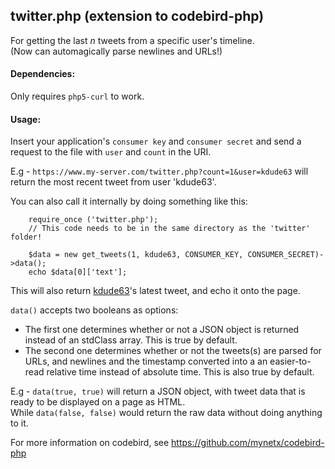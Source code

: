 ## twitter.php (extension to codebird-php)

For getting the last _n_ tweets from a specific user's timeline.  
(Now can automagically parse newlines and URLs!)

#### Dependencies:

Only requires `php5-curl` to work.

#### Usage:

Insert your application's `consumer key` and `consumer secret` and send a request to the file with `user` and `count` in the URI.

E.g - `https://www.my-server.com/twitter.php?count=1&user=kdude63` will return the most recent tweet from user 'kdude63'.

You can also call it internally by doing something like this:

    	require_once ('twitter.php'); 
    	// This code needs to be in the same directory as the 'twitter' folder!
    	
    	$data = new get_tweets(1, kdude63, CONSUMER_KEY, CONSUMER_SECRET)->data();
    	echo $data[0]['text'];
    	
This will also return [kdude63](https://twitter.com/kdude63)'s latest tweet, and echo it onto the page.

`data()` accepts two booleans as options:
* The first one determines whether or not a JSON object is returned instead of an stdClass array. This is true by default.  
* The second one determines whether or not the tweets(s) are parsed for URLs, and newlines and the timestamp converted into a an easier-to-read relative time instead of absolute time. This is also true by default.

E.g - `data(true, true)` will return a JSON object, with tweet data that is ready to be displayed on a page as HTML.  
While `data(false, false)` would return the raw data without doing anything to it.
    
For more information on codebird, see https://github.com/mynetx/codebird-php
